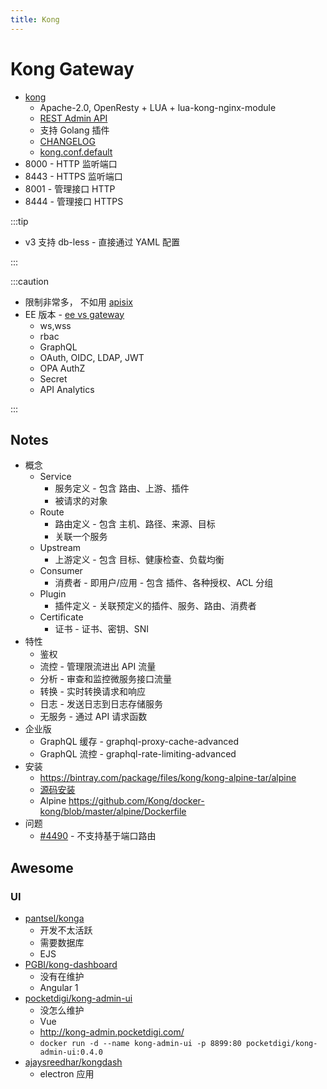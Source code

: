 ```yaml
---
title: Kong
---
```


# Kong Gateway

- [kong](https://github.com/Kong/kong)
  - Apache-2.0, OpenResty + LUA + lua-kong-nginx-module
  - [REST Admin API](https://docs.konghq.com/latest/admin-api/)
  - 支持 Golang 插件
  - [CHANGELOG](https://github.com/Kong/kong/blob/master/CHANGELOG.md)
  - [kong.conf.default](https://github.com/Kong/kong/blob/master/kong.conf.default)
- 8000 - HTTP 监听端口
- 8443 - HTTPS 监听端口
- 8001 - 管理接口 HTTP
- 8444 - 管理接口 HTTPS

:::tip

- v3 支持 db-less - 直接通过 YAML 配置

:::

:::caution

- 限制非常多， 不如用 [apisix](../apisix.md)
- EE 版本 - [ee vs gateway](https://docs.konghq.com/gateway/latest/)
  - ws,wss
  - rbac
  - GraphQL
  - OAuth, OIDC, LDAP, JWT
  - OPA AuthZ
  - Secret
  - API Analytics

:::

## Notes

- 概念
  - Service
    - 服务定义 - 包含 路由、上游、插件
    - 被请求的对象
  - Route
    - 路由定义 - 包含 主机、路径、来源、目标
    - 关联一个服务
  - Upstream
    - 上游定义 - 包含 目标、健康检查、负载均衡
  - Consumer
    - 消费者 - 即用户/应用 - 包含 插件、各种授权、ACL 分组
  - Plugin
    - 插件定义 - 关联预定义的插件、服务、路由、消费者
  - Certificate
    - 证书 - 证书、密钥、SNI
- 特性
  - 鉴权
  - 流控 - 管理限流进出 API 流量
  - 分析 - 审查和监控微服务接口流量
  - 转换 - 实时转换请求和响应
  - 日志 - 发送日志到日志存储服务
  - 无服务 - 通过 API 请求函数
- 企业版
  - GraphQL 缓存 - graphql-proxy-cache-advanced
  - GraphQL 流控 - graphql-rate-limiting-advanced
- 安装
  - https://bintray.com/package/files/kong/kong-alpine-tar/alpine
  - [源码安装](https://docs.konghq.com/install/source)
  - Alpine https://github.com/Kong/docker-kong/blob/master/alpine/Dockerfile
- 问题
  - [#4490](https://github.com/Kong/kong/issues/4490) - 不支持基于端口路由

## Awesome

### UI

- [pantsel/konga](https://github.com/pantsel/konga)
  - 开发不太活跃
  - 需要数据库
  - EJS
- [PGBI/kong-dashboard](https://github.com/PGBI/kong-dashboard)
  - 没有在维护
  - Angular 1
- [pocketdigi/kong-admin-ui](https://github.com/pocketdigi/kong-admin-ui)
  - 没怎么维护
  - Vue
  - http://kong-admin.pocketdigi.com/
  - `docker run -d --name kong-admin-ui -p 8899:80 pocketdigi/kong-admin-ui:0.4.0`
- [ajaysreedhar/kongdash](https://github.com/ajaysreedhar/kongdash)
  - electron 应用
